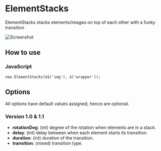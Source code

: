 ElementStacks
=============

ElementStacks stacks elements/images on top of each other with a funky transition

![Screenshot](http://nouincolor.com/forge/banners/ElementStack.jpg) 

How to use
----------

### JavaScript

	new ElementStacks($$('img'), $('wrapper'));

Options
-------

All options have default values assigned, hence are optional.

### Version 1.0 & 1.1

* **rotationDeg**: (int) degree of the rotation when elements are in a stack. 
* **delay**: (int) delay between when each element starts its transition. 
* **duration**: (int) duration of the transition.
* **transition**: (mixed) transition type. 